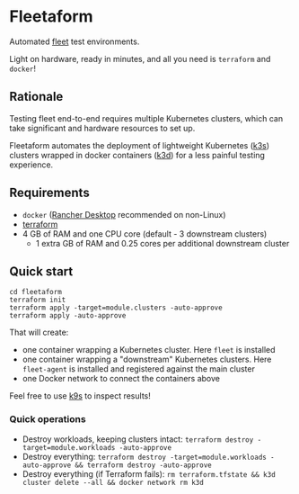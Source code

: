 # Fleetaform

Automated [fleet](https://fleet.rancher.io/) test environments.

Light on hardware, ready in minutes, and all you need is `terraform` and `docker`!

## Rationale
Testing fleet end-to-end requires multiple Kubernetes clusters, which can take significant and hardware resources to set up.

Fleetaform automates the deployment of lightweight Kubernetes ([k3s](https://k3s.io/)) clusters wrapped in docker containers ([k3d](https://k3d.io)) for a less painful testing experience.

## Requirements
 - `docker` ([Rancher Desktop](https://rancherdesktop.io/) recommended on non-Linux)
 - [terraform](https://www.terraform.io/downloads)
 - 4 GB of RAM and one CPU core (default - 3 downstream clusters)
   - 1 extra GB of RAM and 0.25 cores per additional downstream cluster

## Quick start

```
cd fleetaform
terraform init
terraform apply -target=module.clusters -auto-approve
terraform apply -auto-approve
```

That will create:
- one container wrapping a Kubernetes cluster. Here `fleet` is installed
- one container wrapping a "downstream" Kubernetes clusters. Here `fleet-agent` is installed and registered against the main cluster
- one Docker network to connect the containers above

Feel free to use [k9s](https://k9scli.io/) to inspect results!

### Quick operations

- Destroy workloads, keeping clusters intact: `terraform destroy -target=module.workloads -auto-approve`
- Destroy everything: `terraform destroy -target=module.workloads -auto-approve && terraform destroy -auto-approve`
- Destroy everything (if Terraform fails): `rm terraform.tfstate && k3d cluster delete --all && docker network rm k3d`
